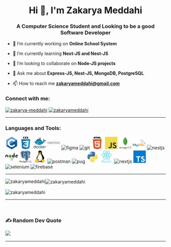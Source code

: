 <h1 align="center">Hi 👋, I'm Zakarya Meddahi</h1>
<h3 align="center">A Computer Science Student and Looking to be a good Software Developer</h3>

- 🔭 I’m currently working on **Online School System**

- 🌱 I’m currently learning **Next-JS and Nest-JS**

- 👯 I’m looking to collaborate on **Node-JS projects**

- 💬 Ask me about **Express-JS, Nest-JS, MongoDB, PostgreSQL**

- 📫 How to reach me **zakaryameddahi@gmail.com**

<h3 align="left">Connect with me:</h3>
<p align="left">
<a href="https://linkedin.com/in/zakarya-meddahi" target="blank"><img align="center" src="https://raw.githubusercontent.com/rahuldkjain/github-profile-readme-generator/master/src/images/icons/Social/linked-in-alt.svg" alt="zakarya-meddahi" height="30" width="40" /></a>
<a href="https://instagram.com/zakaryameddahi" target="blank"><img align="center" src="https://raw.githubusercontent.com/rahuldkjain/github-profile-readme-generator/master/src/images/icons/Social/instagram.svg" alt="zakaryameddahi" height="30" width="40" /></a>
</p>

<hr/>

<h3 align="left">Languages and Tools:</h3>
<p align="left"> 
  <img src="https://raw.githubusercontent.com/devicons/devicon/master/icons/c/c-original.svg" alt="c" width="40" height="40"/>
  <img src="https://raw.githubusercontent.com/devicons/devicon/master/icons/css3/css3-original-wordmark.svg" alt="css3" width="40" height="40"/> 
  <img src="https://raw.githubusercontent.com/devicons/devicon/master/icons/docker/docker-original-wordmark.svg" alt="docker" width="40" height="40"/> 
  <img src="https://raw.githubusercontent.com/devicons/devicon/master/icons/express/express-original-wordmark.svg" alt="express" width="40" height="40"/> 
  <img src="https://www.vectorlogo.zone/logos/figma/figma-icon.svg" alt="figma" width="40" height="40"/>
  <img src="https://www.vectorlogo.zone/logos/git-scm/git-scm-icon.svg" alt="git" width="40" height="40"/>
  <img src="https://raw.githubusercontent.com/devicons/devicon/master/icons/html5/html5-original-wordmark.svg" alt="html5" width="40" height="40"/> 
  <img src="https://raw.githubusercontent.com/devicons/devicon/master/icons/javascript/javascript-original.svg" alt="javascript" width="40" height="40"/> 
  <img src="https://raw.githubusercontent.com/devicons/devicon/master/icons/mongodb/mongodb-original-wordmark.svg" alt="mongodb" width="40" height="40"/> 
  <img src="https://raw.githubusercontent.com/devicons/devicon/master/icons/mysql/mysql-original-wordmark.svg" alt="mysql" width="40" height="40"/> 
  <img src="https://seeklogo.com/images/N/nestjs-logo-09342F76C0-seeklogo.com.png" alt="nestjs" width="40" height="40"/> 
  <img src="https://raw.githubusercontent.com/devicons/devicon/master/icons/nodejs/nodejs-original-wordmark.svg" alt="nodejs" width="40" height="40"/> 
  <img src="https://raw.githubusercontent.com/devicons/devicon/master/icons/postgresql/postgresql-original-wordmark.svg" alt="postgresql" width="40" height="40"/> 
  <img src="https://raw.githubusercontent.com/devicons/devicon/master/icons/linux/linux-original.svg" alt="linux" width="40" height="40"/>
  <img src="https://www.vectorlogo.zone/logos/getpostman/getpostman-icon.svg" alt="postman" width="40" height="40"/>
  <img src="https://cdn.worldvectorlogo.com/logos/pug.svg" alt="pug" width="40" height="40"/> 
  <img src="https://raw.githubusercontent.com/devicons/devicon/master/icons/python/python-original.svg" alt="python" width="40" height="40"/> 
  <img src="https://raw.githubusercontent.com/devicons/devicon/master/icons/react/react-original-wordmark.svg" alt="react" width="40" height="40"/> 
  <img src="https://cdn.worldvectorlogo.com/logos/nextjs-2.svg" alt="nextjs" width="40" height="40"/>
  <img src="https://raw.githubusercontent.com/devicons/devicon/master/icons/typescript/typescript-original.svg" alt="typescript" width="40" height="40"/> 
  <img src="https://raw.githubusercontent.com/detain/svg-logos/780f25886640cef088af994181646db2f6b1a3f8/svg/selenium-logo.svg" alt="selenium" width="40" height="40"/>
  <img src="https://www.vectorlogo.zone/logos/firebase/firebase-icon.svg" alt="firebase" width="40" height="40"/>
</p>

<hr/>

<p><img align="left" src="https://github-readme-stats.vercel.app/api/top-langs/?username=ZakaryaMeddahi&theme=tokyonight&hide_border=false&include_all_commits=false&count_private=false&layout=compact" alt="zakaryameddahi" /></p>

<p><img align="center" src="https://github-readme-stats.vercel.app/api?username=ZakaryaMeddahi&theme=tokyonight&hide_border=false&include_all_commits=false&count_private=false" alt="zakaryameddahi" /></p>

<p><img align="center" src="https://github-readme-streak-stats.herokuapp.com/?user=ZakaryaMeddahi&theme=tokyonight&hide_border=false" alt="zakaryameddahi" /></p>

<hr/>

<br/>

<h3>✍️ Random Dev Quote </h3>
<img src="https://quotes-github-readme.vercel.app/api?type=horizontal&theme=radical" />

---
<!--[![](https://visitcount.itsvg.in/api?id=ZakaryaMeddahi&icon=0&color=0)](https://visitcount.itsvg.in)-->

<!-- Proudly created with GPRM ( https://gprm.itsvg.in ) -->

